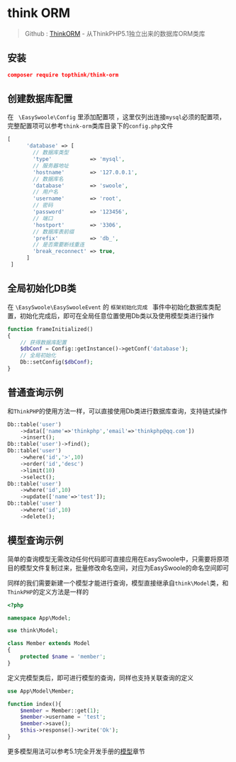 # think ORM


> Github : [ThinkORM](https://github.com/top-think/think-orm) - 从ThinkPHP5.1独立出来的数据库ORM类库

## 安装

```Json
composer require topthink/think-orm
```

## 创建数据库配置

在 ` \EasySwoole\Config` 里添加配置项 ，这里仅列出连接`mysql`必须的配置项，完整配置项可以参考`think-orm`类库目录下的`config.php`文件

```php
[
      'database' => [
        // 数据库类型
        'type'            => 'mysql',
        // 服务器地址
        'hostname'        => '127.0.0.1',
        // 数据库名
        'database'        => 'swoole',
        // 用户名
        'username'        => 'root',
        // 密码
        'password'        => '123456',
        // 端口
        'hostport'        => '3306',
        // 数据库表前缀
        'prefix'          => 'db_',
        // 是否需要断线重连
        'break_reconnect' => true,
      ]
 ]
```

## 全局初始化DB类

在 `\EasySwoole\EasySwooleEvent` 的 `框架初始化完成 ` 事件中初始化数据库类配置，初始化完成后，即可在全局任意位置使用Db类以及使用模型类进行操作

```Php
function frameInitialized()
{
    // 获得数据库配置
    $dbConf = Config::getInstance()->getConf('database');
    // 全局初始化
    Db::setConfig($dbConf);
}
```

## 普通查询示例

和`ThinkPHP`的使用方法一样，可以直接使用Db类进行数据库查询，支持链式操作

```Php
Db::table('user')
    ->data(['name'=>'thinkphp','email'=>'thinkphp@qq.com'])
    ->insert();    
Db::table('user')->find();
Db::table('user')
    ->where('id','>',10)
    ->order('id','desc')
    ->limit(10)
    ->select();
Db::table('user')
    ->where('id',10)
    ->update(['name'=>'test']);    
Db::table('user')
    ->where('id',10)
    ->delete();

```

## 模型查询示例

简单的查询模型无需改动任何代码即可直接应用在EasySwoole中，只需要将原项目的模型文件复制过来，批量修改命名空间，对应为EasySwoole的命名空间即可

同样的我们需要新建一个模型才能进行查询，模型直接继承自`think\Model`类，和`ThinkPHP`的定义方法是一样的

```Php
<?php

namespace App\Model;

use think\Model;

class Member extends Model
{
    protected $name = 'member';
}

```

定义完模型类后，即可进行模型的查询，同样也支持关联查询的定义

```Php
use App\Model\Member;

function index(){
    $member = Member::get(1);
    $member->username = 'test';
    $member->save();
    $this->response()->write('Ok');
}

```

更多模型用法可以参考5.1完全开发手册的[模型](https://www.kancloud.cn/manual/thinkphp5_1/354041)章节